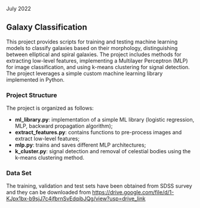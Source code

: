 July 2022

## Galaxy Classification

This project provides scripts for training and testing machine learning models to classify galaxies based on their morphology, distinguishing between elliptical and spiral galaxies. The project includes methods for extracting low-level features, implementing a Multilayer Perceptron (MLP) for image classification, and using k-means clustering for signal detection.
The project leverages a simple custom machine learning library implemented in Python.

### Project Structure
The project is organized as follows:
- **ml_library.py**: implementation of a simple ML library (logistic regression, MLP, backward propagation algorithm);
- **extract_features.py**: contains functions to pre-process images and extract low-level features;
- **mlp.py**: trains and saves different MLP architectures;
- **k_cluster.py**: signal detection and removal of celestial bodies using the k-means clustering method.

### Data Set
The training, validation and test sets have been obtained from SDSS survey and they can be downloaded from https://drive.google.com/file/d/1-KJpx1bx-b9sjJ7c4jfbrnSvEdqibJQg/view?usp=drive_link

